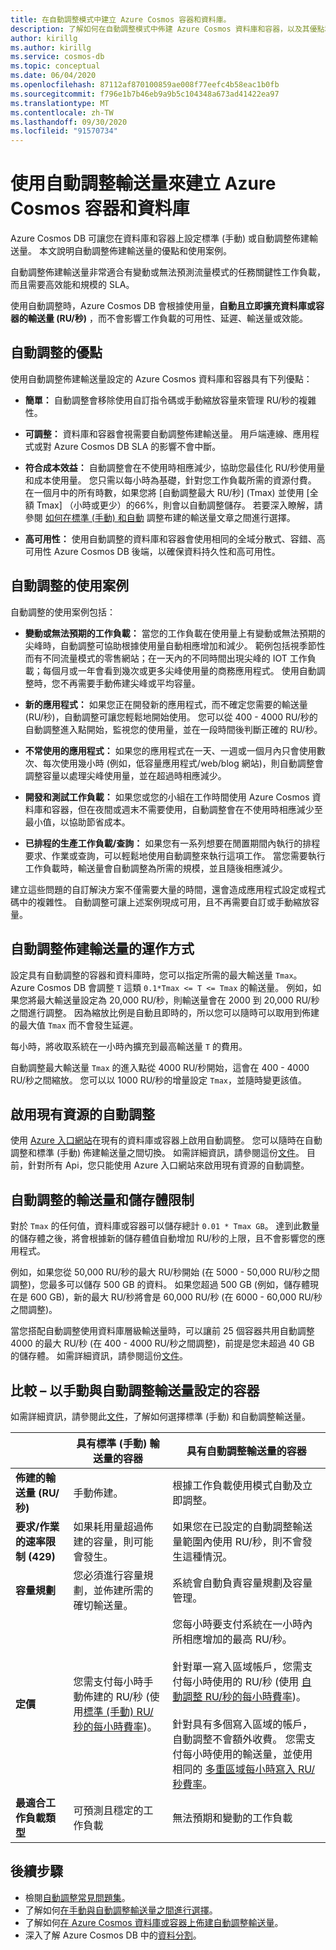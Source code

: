 ```yaml
---
title: 在自動調整模式中建立 Azure Cosmos 容器和資料庫。
description: 了解如何在自動調整模式中佈建 Azure Cosmos 資料庫和容器，以及其優點和使用案例。
author: kirillg
ms.author: kirillg
ms.service: cosmos-db
ms.topic: conceptual
ms.date: 06/04/2020
ms.openlocfilehash: 87112af870100859ae008f77eefc4b58eac1b0fb
ms.sourcegitcommit: f796e1b7b46eb9a9b5c104348a673ad41422ea97
ms.translationtype: MT
ms.contentlocale: zh-TW
ms.lasthandoff: 09/30/2020
ms.locfileid: "91570734"
---
```

# <a name="create-azure-cosmos-containers-and-databases-with-autoscale-throughput"></a>使用自動調整輸送量來建立 Azure Cosmos 容器和資料庫

Azure Cosmos DB 可讓您在資料庫和容器上設定標準 (手動) 或自動調整佈建輸送量。 本文說明自動調整佈建輸送量的優點和使用案例。 

自動調整佈建輸送量非常適合有變動或無法預測流量模式的任務關鍵性工作負載，而且需要高效能和規模的 SLA。 

使用自動調整時，Azure Cosmos DB 會根據使用量，**自動且立即擴充資料庫或容器的輸送量 (RU/秒)** ，而不會影響工作負載的可用性、延遲、輸送量或效能。 

## <a name="benefits-of-autoscale"></a>自動調整的優點

使用自動調整佈建輸送量設定的 Azure Cosmos 資料庫和容器具有下列優點：

* **簡單：** 自動調整會移除使用自訂指令碼或手動縮放容量來管理 RU/秒的複雜性。 

* **可調整：** 資料庫和容器會視需要自動調整佈建輸送量。 用戶端連線、應用程式或對 Azure Cosmos DB SLA 的影響不會中斷。

* **符合成本效益：** 自動調整會在不使用時相應減少，協助您最佳化 RU/秒使用量和成本使用量。 您只需以每小時為基礎，針對您工作負載所需的資源付費。 在一個月中的所有時數，如果您將 [自動調整最大 RU/秒] (Tmax) 並使用 [全額 Tmax] （小時或更少）的66%，則會以自動調整儲存。 若要深入瞭解，請參閱 [如何在標準 (手動) 和自動](how-to-choose-offer.md) 調整布建的輸送量文章之間進行選擇。

* **高可用性：** 使用自動調整的資料庫和容器會使用相同的全域分散式、容錯、高可用性 Azure Cosmos DB 後端，以確保資料持久性和高可用性。

## <a name="use-cases-of-autoscale"></a>自動調整的使用案例

自動調整的使用案例包括：

* **變動或無法預期的工作負載：** 當您的工作負載在使用量上有變動或無法預期的尖峰時，自動調整可協助根據使用量自動相應增加和減少。 範例包括視季節性而有不同流量模式的零售網站；在一天內的不同時間出現尖峰的 IOT 工作負載；每個月或一年會看到幾次或更多尖峰使用量的商務應用程式。 使用自動調整時，您不再需要手動佈建尖峰或平均容量。 

* **新的應用程式：** 如果您正在開發新的應用程式，而不確定您需要的輸送量 (RU/秒)，自動調整可讓您輕鬆地開始使用。 您可以從 400 - 4000 RU/秒的自動調整進入點開始，監視您的使用量，並在一段時間後判斷正確的 RU/秒。

* **不常使用的應用程式：** 如果您的應用程式在一天、一週或一個月內只會使用數次、每次使用幾小時 (例如，低容量應用程式/web/blog 網站)，則自動調整會調整容量以處理尖峰使用量，並在超過時相應減少。 

* **開發和測試工作負載：** 如果您或您的小組在工作時間使用 Azure Cosmos 資料庫和容器，但在夜間或週末不需要使用，自動調整會在不使用時相應減少至最小值，以協助節省成本。 

* **已排程的生產工作負載/查詢：** 如果您有一系列想要在閒置期間內執行的排程要求、作業或查詢，可以輕鬆地使用自動調整來執行這項工作。 當您需要執行工作負載時，輸送量會自動調整為所需的規模，並且隨後相應減少。 

建立這些問題的自訂解決方案不僅需要大量的時間，還會造成應用程式設定或程式碼中的複雜性。 自動調整可讓上述案例現成可用，且不再需要自訂或手動縮放容量。 

## <a name="how-autoscale-provisioned-throughput-works"></a>自動調整佈建輸送量的運作方式

設定具有自動調整的容器和資料庫時，您可以指定所需的最大輸送量 `Tmax`。 Azure Cosmos DB 會調整 `T` 這類 `0.1*Tmax <= T <= Tmax` 的輸送量。 例如，如果您將最大輸送量設定為 20,000 RU/秒，則輸送量會在 2000 到 20,000 RU/秒之間進行調整。 因為縮放比例是自動且即時的，所以您可以隨時可以取用到佈建的最大值 `Tmax` 而不會發生延遲。 

每小時，將收取系統在一小時內擴充到最高輸送量 `T` 的費用。

自動調整最大輸送量 `Tmax` 的進入點從 4000 RU/秒開始，這會在 400 - 4000 RU/秒之間縮放。 您可以以 1000 RU/秒的增量設定 `Tmax`，並隨時變更該值。  

## <a name="enable-autoscale-on-existing-resources"></a>啟用現有資源的自動調整

使用 [Azure 入口網站](how-to-provision-autoscale-throughput.md#enable-autoscale-on-existing-database-or-container)在現有的資料庫或容器上啟用自動調整。 您可以隨時在自動調整和標準 (手動) 佈建輸送量之間切換。 如需詳細資訊，請參閱這份[文件](autoscale-faq.md#how-does-the-migration-between-autoscale-and-standard-manual-provisioned-throughput-work)。 目前，針對所有 Api，您只能使用 Azure 入口網站來啟用現有資源的自動調整。

## <a name="throughput-and-storage-limits-for-autoscale"></a><a id="autoscale-limits"></a> 自動調整的輸送量和儲存體限制

對於 `Tmax` 的任何值，資料庫或容器可以儲存總計 `0.01 * Tmax GB`。 達到此數量的儲存體之後，將會根據新的儲存體值自動增加 RU/秒的上限，且不會影響您的應用程式。 

例如，如果您從 50,000 RU/秒的最大 RU/秒開始 (在 5000 - 50,000 RU/秒之間調整)，您最多可以儲存 500 GB 的資料。 如果您超過 500 GB (例如，儲存體現在是 600 GB)，新的最大 RU/秒將會是 60,000 RU/秒 (在 6000 - 60,000 RU/秒之間調整)。

當您搭配自動調整使用資料庫層級輸送量時，可以讓前 25 個容器共用自動調整 4000 的最大 RU/秒 (在 400 - 4000 RU/秒之間調整)，前提是您未超過 40 GB 的儲存體。 如需詳細資訊，請參閱這份[文件](autoscale-faq.md#can-i-change-the-max-rus-on-the-database-or-container)。

## <a name="comparison--containers-configured-with-manual-vs-autoscale-throughput"></a>比較 – 以手動與自動調整輸送量設定的容器
如需詳細資訊，請參閱此[文件](how-to-choose-offer.md)，了解如何選擇標準 (手動) 和自動調整輸送量。  

|| 具有標準 (手動) 輸送量的容器  | 具有自動調整輸送量的容器 |
|---------|---------|---------|
| **佈建的輸送量 (RU/秒)** | 手動佈建。 | 根據工作負載使用模式自動及立即調整。 |
| **要求/作業的速率限制 (429)**  | 如果耗用量超過佈建的容量，則可能會發生。 | 如果您在已設定的自動調整輸送量範圍內使用 RU/秒，則不會發生這種情況。    |
| **容量規劃** |  您必須進行容量規劃，並佈建所需的確切輸送量。 |    系統會自動負責容量規劃及容量管理。 |
| **定價** | 您需支付每小時手動佈建的 RU/秒 (使用[標準 (手動) RU/秒的每小時費率](https://azure.microsoft.com/pricing/details/cosmos-db/))。 | 您每小時要支付系統在一小時內所相應增加的最高 RU/秒。 <br/><br/> 針對單一寫入區域帳戶，您需支付每小時使用的 RU/秒 (使用 [自動調整 RU/秒的每小時費率](https://azure.microsoft.com/pricing/details/cosmos-db/))。 <br/><br/>針對具有多個寫入區域的帳戶，自動調整不會額外收費。 您需支付每小時使用的輸送量，並使用相同的 [多重區域每小時寫入 RU/秒費率](https://azure.microsoft.com/pricing/details/cosmos-db/)。 |
| **最適合工作負載類型** |  可預測且穩定的工作負載|   無法預期和變動的工作負載  |

## <a name="next-steps"></a>後續步驟

* 檢閱[自動調整常見問題集](autoscale-faq.md)。
* 了解如何[在手動與自動調整輸送量之間進行選擇](how-to-choose-offer.md)。
* 了解如何[在 Azure Cosmos 資料庫或容器上佈建自動調整輸送量](how-to-provision-autoscale-throughput.md)。
* 深入了解 Azure Cosmos DB 中的[資料分割](partition-data.md)。


